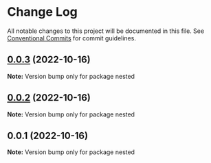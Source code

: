# Change Log

All notable changes to this project will be documented in this file.
See [Conventional Commits](https://conventionalcommits.org) for commit guidelines.

## [0.0.3](https://github.com/JustAnAlex/lerna/compare/v0.0.2...v0.0.3) (2022-10-16)

**Note:** Version bump only for package nested





## [0.0.2](https://github.com/JustAnAlex/lerna/compare/v0.0.1...v0.0.2) (2022-10-16)

**Note:** Version bump only for package nested





## 0.0.1 (2022-10-16)

**Note:** Version bump only for package nested
